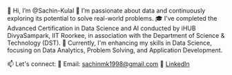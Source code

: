 👋 Hi, I’m @Sachin-Kulal
👀 I’m passionate about data and continuously exploring its potential to solve real-world problems.
🎓 I’ve completed the Advanced Certification in Data Science and AI conducted by iHUB DivyaSampark, IIT Roorkee, in association with the Department of Science & Technology (DST).
🌱 Currently, I'm enhancing my skills in Data Science, focusing on Data Analytics, Problem Solving, and Application Development.

📫 Let's connect:
📧 Email: sachinmk1998@gmail.com
🔗 [LinkedIn](http://www.linkedin.com/in/sachin-kulal)
